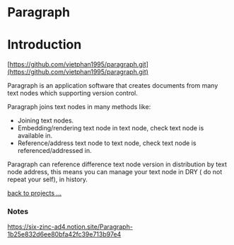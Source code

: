 # Paragraph

# Introduction

[https://github.com/vietphan1995/paragraph.git](https://github.com/vietphan1995/paragraph.git)

Paragraph is an application software that creates documents from many text nodes which supporting version control.

Paragraph joins text nodes in many methods like:

- Joining text nodes.
- Embedding/rendering text node in text node, check text node is available in.
- Reference/address text node to text node, check text node is referenced/addressed in.

Paragraph can reference difference text node version in distribution by text node address, this means you can manage your text node in DRY ( do not repeat your self), in history.

[back to projects …](https://github.com/vietphan1995/projects)

### Notes
https://six-zinc-ad4.notion.site/Paragraph-1b25e832d6ee80bfa42fc39e713b97e4